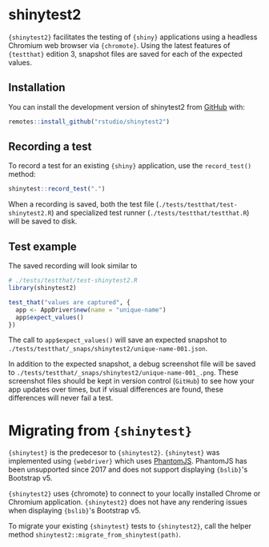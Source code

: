 # shinytest2


<!-- badges: start -->
<!-- badges: end -->

`{shinytest2}` facilitates the testing of `{shiny}` applications using a headless Chromium web browser via `{chromote}`. Using the latest features of `{testthat}` edition 3, snapshot files are saved for each of the expected values.

## Installation

You can install the development version of shinytest2 from [GitHub](https://github.com/) with:

``` r
remotes::install_github("rstudio/shinytest2")
```

## Recording a test

To record a test for an existing `{shiny}` application, use the `record_test()` method:

```r
shinytest::record_test(".")
```

When a recording is saved, both the test file (`./tests/testthat/test-shinytest2.R`) and specialized test runner (`./tests/testthat/testthat.R`) will be saved to disk.

## Test example

The saved recording will look similar to

``` r
# ./tests/testthat/test-shinytest2.R
library(shinytest2)

test_that("values are captured", {
  app <- AppDriver$new(name = "unique-name")
  app$expect_values()
})
```

The call to `app$expect_values()` will save an expected snapshot to `./tests/testthat/_snaps/shinytest2/unique-name-001.json`.

In addition to the expected snapshot, a debug screenshot file will be saved to `./tests/testthat/_snaps/shinytest2/unique-name-001_.png`. These screenshot files should be kept in version control (`GitHub`) to see how your app updates over times, but if visual differences are found, these differences will never fail a test.


# Migrating from `{shinytest}`

`{shinytest}` is the predecesor to `{shinytest2}`. `{shinytest}` was implemented using `{webdriver}` which uses [PhantomJS](https://phantomjs.org/api/). PhantomJS has been unsupported since 2017 and does not support displaying `{bslib}`'s Bootstrap v5.

`{shinytest2}` uses {chromote} to connect to your locally installed Chrome or Chromium application. `{shinytest2}` does not have any rendering issues when displaying `{bslib}`'s Bootstrap v5.

To migrate your existing `{shinytest}` tests to `{shinytest2}`, call the helper method `shinytest2::migrate_from_shinytest(path)`.

